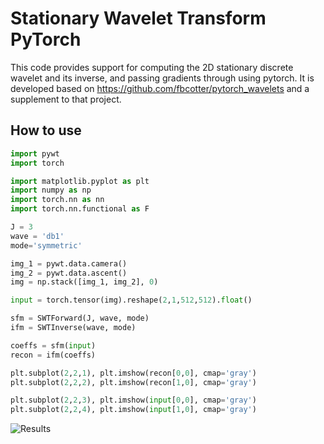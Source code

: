 # Stationary Wavelet Transform PyTorch 

This code provides support for computing the 2D stationary discrete wavelet and its inverse, and passing gradients through using pytorch.
It is developed based on https://github.com/fbcotter/pytorch_wavelets and a supplement to that project.

## How to use
```python
import pywt
import torch

import matplotlib.pyplot as plt
import numpy as np
import torch.nn as nn
import torch.nn.functional as F

J = 3
wave = 'db1'
mode='symmetric'

img_1 = pywt.data.camera()
img_2 = pywt.data.ascent()
img = np.stack([img_1, img_2], 0)

input = torch.tensor(img).reshape(2,1,512,512).float()

sfm = SWTForward(J, wave, mode)
ifm = SWTInverse(wave, mode)

coeffs = sfm(input)
recon = ifm(coeffs)

plt.subplot(2,2,1), plt.imshow(recon[0,0], cmap='gray')
plt.subplot(2,2,2), plt.imshow(recon[1,0], cmap='gray')

plt.subplot(2,2,3), plt.imshow(input[0,0], cmap='gray')
plt.subplot(2,2,4), plt.imshow(input[1,0], cmap='gray')
```

![Results](https://i.imgur.com/xCvzzDw.png)
